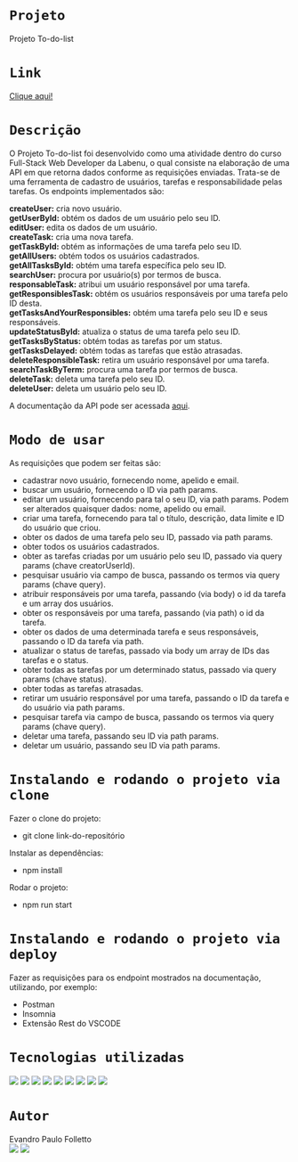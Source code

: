# `Projeto`
Projeto To-do-list

# `Link`
[Clique aqui!](https://folletto-to-do-list.herokuapp.com/)

# `Descrição`
O Projeto To-do-list foi desenvolvido como uma atividade dentro do curso Full-Stack Web Developer da Labenu, o qual consiste na elaboração de uma API em que retorna dados conforme as requisições enviadas. Trata-se de uma ferramenta de cadastro de usuários, tarefas e responsabilidade pelas tarefas. Os endpoints implementados são:

**createUser:** cria novo usuário. </br>
**getUserById:** obtém os dados de um usuário pelo seu ID. </br>
**editUser:** edita os dados de um usuário. </br>
**createTask:** cria uma nova tarefa. </br>
**getTaskById:** obtém as informações de uma tarefa pelo seu ID. </br>
**getAllUsers:** obtém todos os usuários cadastrados. </br>
**getAllTasksById:** obtém uma tarefa específica pelo seu ID. </br>
**searchUser:** procura por usuário(s) por termos de busca. </br>
**responsableTask:** atribui um usuário responsável por uma tarefa. </br>
**getResponsiblesTask:** obtém os usuários responsáveis por uma tarefa pelo ID desta. </br>
**getTasksAndYourResponsibles:** obtém uma tarefa pelo seu ID e seus responsáveis. </br>
**updateStatusById:** atualiza o status de uma tarefa pelo seu ID. </br>
**getTasksByStatus:** obtém todas as tarefas por um status. </br>
**getTasksDelayed:** obtém todas as tarefas que estão atrasadas. </br>
**deleteResponsibleTask:** retira um usuário responsável por uma tarefa. </br>
**searchTaskByTerm:** procura uma tarefa por termos de busca. </br>
**deleteTask:** deleta uma tarefa pelo seu ID. </br>
**deleteUser:** deleta um usuário pelo seu ID. </br>

A documentação da API pode ser acessada [aqui](https://documenter.getpostman.com/view/21552787/VUxKU9jT).

# `Modo de usar`
As requisições que podem ser feitas são:  
- cadastrar novo usuário, fornecendo nome, apelido e email.
- buscar um usuário, fornecendo o ID via path params.
- editar um usuário, fornecendo para tal o seu ID, via path params. Podem ser alterados quaisquer dados: nome, apelido ou email.
- criar uma tarefa, fornecendo para tal o título, descrição, data limite e ID do usuário que criou.
- obter os dados de uma tarefa pelo seu ID, passado via path params.
- obter todos os usuários cadastrados.
- obter as tarefas criadas por um usuário pelo seu ID, passado via query params (chave creatorUserId).
- pesquisar usuário via campo de busca, passando os termos via query params (chave query).
- atribuir responsáveis por uma tarefa, passando (via body) o id da tarefa e um array dos usuários.
- obter os responsáveis por uma tarefa, passando (via path) o id da tarefa.
- obter os dados de uma determinada tarefa e seus responsáveis, passando o ID da tarefa via path.
- atualizar o status de tarefas, passado via body um array de IDs das tarefas e o status.
- obter todas as tarefas por um determinado status, passado via query params (chave status).
- obter todas as tarefas atrasadas.
- retirar um usuário responsável por uma tarefa, passando o ID da tarefa e do usuário via path params.
- pesquisar tarefa via campo de busca, passando os termos via query params (chave query).
- deletar uma tarefa, passando seu ID via path params.
- deletar um usuário, passando seu ID via path params.

# `Instalando e rodando o projeto via clone`
Fazer o clone do projeto:
- git clone link-do-repositório

Instalar as dependências:
- npm install

Rodar o projeto:
- npm run start

# `Instalando e rodando o projeto via deploy`
Fazer as requisições para os endpoint mostrados na documentação, utilizando, por exemplo:
- Postman
- Insomnia
- Extensão Rest do VSCODE

# `Tecnologias utilizadas`
<div>
<img src="https://img.shields.io/badge/Visual_Studio_Code-0078D4?style=for-the-badge&logo=visual%20studio%20code&logoColor=white">
<img src="https://img.shields.io/badge/JavaScript-F7DF1E?style=for-the-badge&logo=javascript&logoColor=black">
<img src="https://img.shields.io/badge/TypeScript-007ACC?style=for-the-badge&logo=typescript&logoColor=white">
<img src="https://img.shields.io/badge/Node.js-43853D?style=for-the-badge&logo=node.js&logoColor=white">
<img src="https://img.shields.io/badge/MySQL-00000F?style=for-the-badge&logo=mysql&logoColor=white">
<img src="https://img.shields.io/badge/Express.js-404D59?style=for-the-badge">
<img src="https://img.shields.io/badge/GIT-E44C30?style=for-the-badge&logo=git&logoColor=white">
<img src="https://img.shields.io/badge/GitHub-100000?style=for-the-badge&logo=github&logoColor=white">
<img src="https://img.shields.io/badge/Markdown-000000?style=for-the-badge&logo=markdown&logoColor=white">
</div>

# `Autor`
Evandro Paulo Folletto  </br>
<a href="https://www.linkedin.com/in/evandrofolletto/"><img src="https://img.shields.io/badge/LinkedIn-0077B5?style=for-the-badge&logo=linkedin&logoColor=white"></a> <a href="https://github.com/epfolletto"><img src="https://img.shields.io/badge/GitHub-100000?style=for-the-badge&logo=github&logoColor=white"></a>